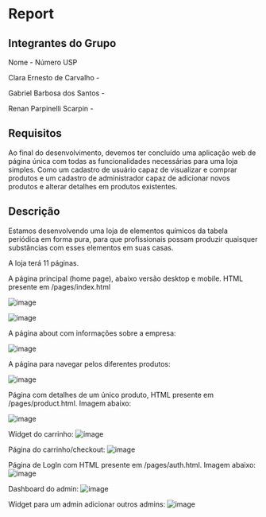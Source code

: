 # Report

## Integrantes do Grupo

Nome - Número USP

Clara Ernesto de Carvalho -

Gabriel Barbosa dos Santos -

Renan Parpinelli Scarpin - 

## Requisitos

Ao final do desenvolvimento, devemos ter concluído uma aplicação web de página única com todas as funcionalidades necessárias para uma loja simples. Como um cadastro de usuário capaz de visualizar e comprar produtos e um cadastro de administrador capaz de adicionar novos produtos e alterar detalhes em produtos existentes.

## Descrição
Estamos desenvolvendo uma loja de elementos químicos da tabela periódica em forma pura, para que profissionais possam produzir quaisquer substâncias com esses elementos em suas casas.

A loja terá 11 páginas.

A página principal (home page), abaixo versão desktop e mobile. HTML presente em /pages/index.html

![image](https://github.com/user-attachments/assets/39c7e7c0-0012-4175-8926-780422fd5297)

![image](https://github.com/user-attachments/assets/f68fb2b1-08a5-493b-8675-5adca288cadb)

A página about com informações sobre a empresa:

![image](https://github.com/user-attachments/assets/02fb52fb-8955-469d-8fcf-36c69763811d)

A página para navegar pelos diferentes produtos:

![image](https://github.com/user-attachments/assets/650202da-fdfb-4793-9f91-ab2ff082f4d6)

Página com detalhes de um único produto, HTML presente em /pages/product.html. Imagem abaixo:

![image](https://github.com/user-attachments/assets/e6cf857f-bf52-4d53-af44-c96c2dfe3ccd)

Widget do carrinho:
![image](https://github.com/user-attachments/assets/7bff2571-deca-456d-9b2b-8b1170deb6dd)

Página do carrinho/checkout:
![image](https://github.com/user-attachments/assets/3ce4208f-577b-4cad-964c-0575eeca92f2)

Página de LogIn com HTML presente em /pages/auth.html. Imagem abaixo:
![image](https://github.com/user-attachments/assets/34b80d05-c4f2-47b2-bc47-9629fc21e623)

Dashboard do admin:
![image](https://github.com/user-attachments/assets/612902bc-84b1-4d8f-b7a1-978016e42999)

Widget para um admin adicionar outros admins:
![image](https://github.com/user-attachments/assets/c69b7599-cf24-4665-9993-759c28e6f04b)

